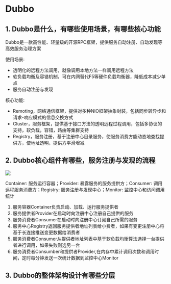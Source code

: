 # Dubbo

## 1. Dubbo是什么，有哪些使用场景，有哪些核心功能

Dubbo是一款高性能、轻量级的开源RPC框架，提供服务自动注册、自动发现等高效服务治理方案

使用场景:

- 透明化的远程方法调用，就像调用本地方法一样调用远程方法
- 软负载均衡及容错机制，可在内网替代F5等硬件负载均衡器，降低成本减少单点
- 服务自动注册与发现

核心功能:

- Remoting，网络通信框架，提供对多种NIO框架抽象封装，包括同步转异步和请求-响应模式的信息交换方式
- Cluster，服务框架，提供基于接口方法的透明远程过程调用，包括多协议的支持，软负载，容错，路由等集群支持
- Registry，服务注册，基于注册中心目录服务，使服务消费方能动态地查找提供方，使地址透明，提供方平滑增减

## 2. Dubbo核心组件有哪些，服务注册与发现的流程

![](https://dubbo.apache.org/imgs/architecture.png)

Container: 服务运行容器；Provider: 暴露服务的服务提供方；Consumer: 调用远程服务消费方；Registry: 服务注册与发现中心；Monitor: 监控中心和访问调用统计

1. 服务容器Container负责启动、加载、运行服务提供者
2. 服务提供者Provider在启动时向注册中心注册自己提供的服务
3. 服务消费者Consumer在启动时向注册中心订阅自己所需的服务
4. 服务中心Registry返回服务提供者地址列表给小费者，如果有变更注册中心将基于长连接推送变更数据给消费者
5. 服务消费者Consumer从提供者地址列表中基于软负载均衡算法选择一台提供者进行调用，如果失败则选另一台
6. 服务消费者Consumber和提供者Provider,在内存中累计调用次数和调用时间，定时每分钟发送一次统计数据到监控中心Monitor

## 3. Dubbo的整体架构设计有哪些分层